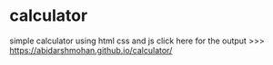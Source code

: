 # calculator
simple calculator using html css and js
click here for the output >>> https://abidarshmohan.github.io/calculator/
